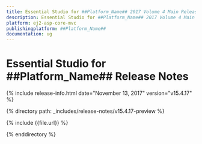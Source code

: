 ```yaml
---
title: Essential Studio for ##Platform_Name## 2017 Volume 4 Main Release Release Notes  
description: Essential Studio for ##Platform_Name## 2017 Volume 4 Main Release Release Notes  
platform: ej2-asp-core-mvc
publishingplatform: ##Platform_Name##
documentation: ug
---
```


# Essential Studio for  ##Platform_Name##  Release Notes  

{% include release-info.html date="November 13, 2017"  version="v15.4.17" %} 

{% directory path: _includes/release-notes/v15.4.17-preview %}

{% include {{file.url}} %}

{% enddirectory %}


